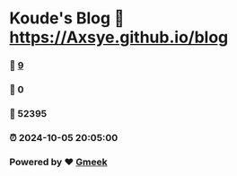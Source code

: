 # Koude's Blog :link: https://Axsye.github.io/blog 
### :page_facing_up: [9](https://Axsye.github.io/blog/tag.html) 
### :speech_balloon: 0 
### :hibiscus: 52395 
### :alarm_clock: 2024-10-05 20:05:00 
### Powered by :heart: [Gmeek](https://github.com/Meekdai/Gmeek)
